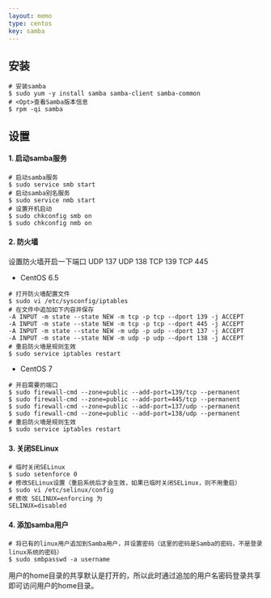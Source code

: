 ```yaml
---
layout: memo
type: centos
key: samba
---
```


## 安装

```shell
# 安装samba
$ sudo yum -y install samba samba-client samba-common
# <Opt>查看Samba版本信息
$ rpm -qi samba
```
## 设置

#### 1. 启动samba服务
```shell
# 启动samba服务
$ sudo service smb start
# 启动samba别名服务
$ sudo service nmb start
# 设置开机启动
$ sudo chkconfig smb on
$ sudo chkconfig nmb on
```
#### 2. 防火墙
设置防火墙开启一下端口
UDP 137
UDP 138
TCP 139
TCP 445
- CentOS 6.5
```shell
# 打开防火墙配置文件
$ sudo vi /etc/sysconfig/iptables
# 在文件中追加如下内容并保存
-A INPUT -m state --state NEW -m tcp -p tcp --dport 139 -j ACCEPT
-A INPUT -m state --state NEW -m tcp -p tcp --dport 445 -j ACCEPT
-A INPUT -m state --state NEW -m udp -p udp --dport 137 -j ACCEPT
-A INPUT -m state --state NEW -m udp -p udp --dport 138 -j ACCEPT
# 重启防火墙是规则生效
$ sudo service iptables restart
```
- CentOS 7
```shell
# 开启需要的端口
$ sudo firewall-cmd --zone=public --add-port=139/tcp --permanent
$ sudo firewall-cmd --zone=public --add-port=445/tcp --permanent
$ sudo firewall-cmd --zone=public --add-port=137/udp --permanent
$ sudo firewall-cmd --zone=public --add-port=138/udp --permanent
# 重启防火墙是规则生效
$ sudo service iptables restart
```

#### 3. 关闭SELinux
```shell
# 临时关闭SELinux
$ sudo setenforce 0
# 修改SELinux设置（重启系统后才会生效，如果已临时关闭SELinux，则不用重启）
$ sudo vi /etc/selinux/config
# 修改 SELINUX=enforcing 为
SELINUX=disabled
```
#### 4. 添加samba用户
```shell
# 将已有的linux用户追加到Samba用户，并设置密码（这里的密码是Samba的密码，不是登录linux系统的密码）
$ sudo smbpasswd -a username
```
用户的home目录的共享默认是打开的，所以此时通过追加的用户名密码登录共享即可访问用户的home目录。
